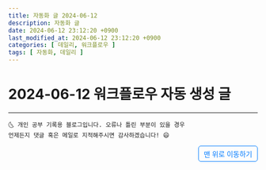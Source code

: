 ```yaml
---
title: 자동화 글 2024-06-12
description: 자동화 글
date: 2024-06-12 23:12:20 +0900
last_modified_at: 2024-06-12 23:12:20 +0900
categories: [ 데일리, 워크플로우 ]
tags: [ 자동화, 데일리 ]
---
```


# 2024-06-12 워크플로우 자동 생성 글

***
    🌜 개인 공부 기록용 블로그입니다. 오류나 틀린 부분이 있을 경우 
    언제든지 댓글 혹은 메일로 지적해주시면 감사하겠습니다! 😄

<a href="#" style="display: inline-block; padding: 5px 10px; color: #007bff; text-decoration: none; border: 0.5px solid #007bff; border-radius: 5px; float: right;">맨 위로 이동하기</a>